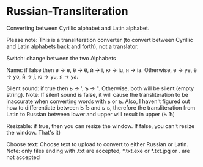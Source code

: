 # Russian-Transliteration
Converting between Cyrillic alphabet and Latin alphabet.

Please note: This is a transliteration converter
(to convert between Cyrillic and Latin alphabets back and forth), not a translator.

Switch: change between the two Alphabets

Name: if false then е -> e, ё -> ё, й -> i, ю -> iu, я -> ia. Otherwise,
е -> ye, ё -> yo, й -> j, ю -> yu, я -> ya.

Silent sound: if true then ь -> ', ъ -> ". Otherwise, both will be silent (empty string).
Note: If silent sound is false, it will cause the transliteration to be inaccurate when converting words with
ь or ъ. Also, I haven't figured out how to differentiate between Ь Ъ and ь ъ, therefore the transliteration from Latin
to Russian between lower and upper will result in upper (Ь Ъ)

Resizable: if true, then you can resize the window. If false, you can't resize the window. That's it)

Choose text: Choose text to upload to convert to either Russian or Latin. Note: only files ending with .txt
are accepted, *.txt.exe or *.txt.jpg or *.* are not accepted
